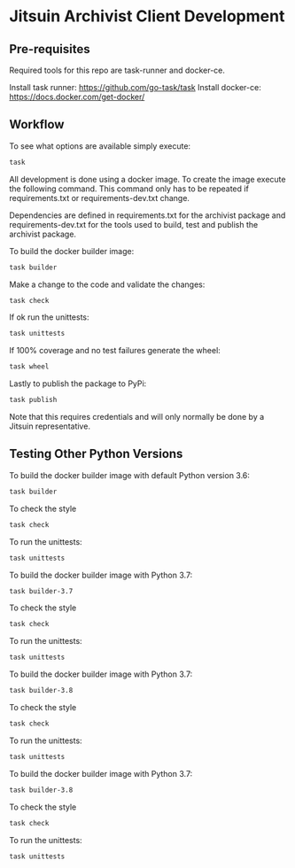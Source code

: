 # Jitsuin Archivist Client Development

## Pre-requisites

Required tools for this repo are task-runner and docker-ce.

Install task runner: https://github.com/go-task/task
Install docker-ce: https://docs.docker.com/get-docker/

## Workflow

To see what options are available simply execute:

```bash
task
```

All development is done using a docker image. To create the image execute
the following command. This command only has to be repeated if requirements.txt
or requirements-dev.txt change.

Dependencies are defined in requirements.txt for the archivist package and
requirements-dev.txt for the tools used to build, test and publish the
archivist package.

To build the docker builder image:
```bash
task builder
```

Make a change to the code and validate the changes:

```bash
task check
```

If ok run the unittests:

```bash
task unittests
```

If 100% coverage and no test failures generate the wheel:

```bash
task wheel
```

Lastly to publish the package to PyPi:

```bash
task publish
```

Note that this requires credentials and will only normally be done by a Jitsuin
representative.


## Testing Other Python Versions

To build the docker builder image with default Python version 3.6:
```bash
task builder
```

To check the style
```bash
task check
```

To run the unittests:
```bash
task unittests
```

To build the docker builder image with Python 3.7:
```bash
task builder-3.7
```

To check the style
```bash
task check
```

To run the unittests:
```bash
task unittests
```

To build the docker builder image with Python 3.7:
```bash
task builder-3.8
```

To check the style
```bash
task check
```

To run the unittests:
```bash
task unittests
```

To build the docker builder image with Python 3.7:
```bash
task builder-3.8
```

To check the style
```bash
task check
```

To run the unittests:
```bash
task unittests
```